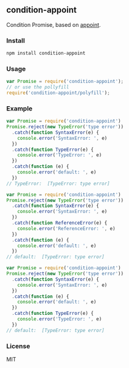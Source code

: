 ## condition-appoint

Condition Promise, based on [appoint](https://github.com/nswbmw/appoint).

### Install

```bash
npm install condition-appoint
```

### Usage

```javascript
var Promise = require('condition-appoint');
// or use the pollyfill
require('condition-appoint/polyfill');
```

### Example

```javascript
var Promise = require('condition-appoint')
Promise.reject(new TypeError('type error'))
  .catch(function SyntaxError(e) {
    console.error('SyntaxError: ', e)
  })
  .catch(function TypeError(e) {
    console.error('TypeError: ', e)
  })
  .catch(function (e) {
    console.error('default: ', e)
  })
// TypeError:  [TypeError: type error]
```

```javascript
var Promise = require('condition-appoint')
Promise.reject(new TypeError('type error'))
  .catch(function SyntaxError(e) {
    console.error('SyntaxError: ', e)
  })
  .catch(function ReferenceError(e) {
    console.error('ReferenceError: ', e)
  })
  .catch(function (e) {
    console.error('default: ', e)
  })
// default:  [TypeError: type error]
```

```javascript
var Promise = require('condition-appoint')
Promise.reject(new TypeError('type error'))
  .catch(function SyntaxError(e) {
    console.error('SyntaxError: ', e)
  })
  .catch(function (e) {
    console.error('default: ', e)
  })
  .catch(function TypeError(e) {
    console.error('TypeError: ', e)
  })
// default:  [TypeError: type error]
```
### License

MIT